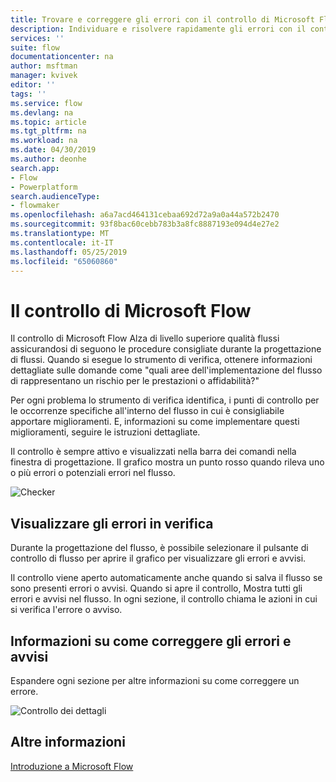 ```yaml
---
title: Trovare e correggere gli errori con il controllo di Microsoft Flow | Microsoft Docs
description: Individuare e risolvere rapidamente gli errori con il controllo di Microsoft Flow.
services: ''
suite: flow
documentationcenter: na
author: msftman
manager: kvivek
editor: ''
tags: ''
ms.service: flow
ms.devlang: na
ms.topic: article
ms.tgt_pltfrm: na
ms.workload: na
ms.date: 04/30/2019
ms.author: deonhe
search.app:
- Flow
- Powerplatform
search.audienceType:
- flowmaker
ms.openlocfilehash: a6a7acd464131cebaa692d72a9a0a44a572b2470
ms.sourcegitcommit: 93f8bac60cebb783b3a8fc8887193e094d4e27e2
ms.translationtype: MT
ms.contentlocale: it-IT
ms.lasthandoff: 05/25/2019
ms.locfileid: "65060860"
---
```

# <a name="the-microsoft-flow-checker"></a>Il controllo di Microsoft Flow

Il controllo di Microsoft Flow Alza di livello superiore qualità flussi assicurandosi di seguono le procedure consigliate durante la progettazione di flussi. Quando si esegue lo strumento di verifica, ottenere informazioni dettagliate sulle domande come "quali aree dell'implementazione del flusso di rappresentano un rischio per le prestazioni o affidabilità?"

Per ogni problema lo strumento di verifica identifica, i punti di controllo per le occorrenze specifiche all'interno del flusso in cui è consigliabile apportare miglioramenti. E, informazioni su come implementare questi miglioramenti, seguire le istruzioni dettagliate.

Il controllo è sempre attivo e visualizzati nella barra dei comandi nella finestra di progettazione. Il grafico mostra un punto rosso quando rileva uno o più errori o potenziali errori nel flusso.

![Checker](media/checker/checker-in-designer.png "Checker")


## <a name="view-errors-in-the-checker"></a>Visualizzare gli errori in verifica

Durante la progettazione del flusso, è possibile selezionare il pulsante di controllo di flusso per aprire il grafico per visualizzare gli errori e avvisi. 

Il controllo viene aperto automaticamente anche quando si salva il flusso se sono presenti errori o avvisi.  Quando si apre il controllo, Mostra tutti gli errori e avvisi nel flusso. In ogni sezione, il controllo chiama le azioni in cui si verifica l'errore o avviso. 

## <a name="learn-to-fix-errors-and-warnings"></a>Informazioni su come correggere gli errori e avvisi

Espandere ogni sezione per altre informazioni su come correggere un errore.

![Controllo dei dettagli](media/checker/checker-detail.png "controllo dettagli")

## <a name="learn-more"></a>Altre informazioni

[Introduzione a Microsoft Flow](getting-started.md)



